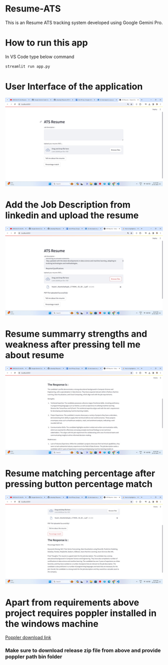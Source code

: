 # Resume-ATS
This is an Resume ATS tracking system developed using Google Gemini Pro.

# How to run this app
In VS Code type below command
~~~cmd 
streamlit run app.py
~~~

# User Interface of the application
![User Interface 1](./UI/Basic%20UI.jpg)

# Add the Job Description from linkedin and upload the resume
![Resume uploaded](./UI/Uploaded%20Resume.jpg)

# Resume summarry strengths and weakness after pressing tell me about resume
![Resume Summary](./UI/Resume%20summary.jpg)

# Resume matching percentage after pressing button percentage match
![Percentage Match](./UI/Percentage%20Match.jpg)

# Apart from requirements above project requires poppler installed in the windows machine
[Poppler download link](https://github.com/oschwartz10612/poppler-windows/releases/)
### Make sure to download release zip file from above and provide poppler path bin folder
